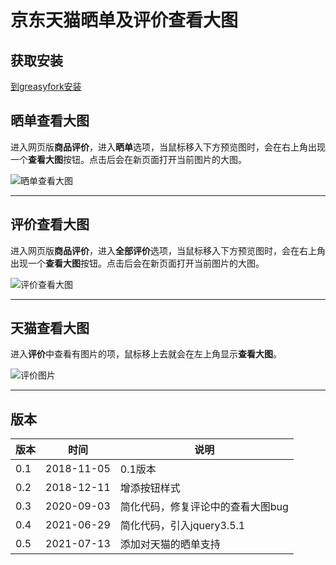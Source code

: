 # 京东天猫晒单及评价查看大图

## 获取安装

[到greasyfork安装](https://greasyfork.org/zh-CN/scripts/373983-%E4%BA%AC%E4%B8%9C%E6%99%92%E5%8D%95%E6%9F%A5%E7%9C%8B%E5%A4%A7%E5%9B%BE)

## 晒单查看大图

进入网页版**商品评价**，进入**晒单**选项，当鼠标移入下方预览图时，会在右上角出现一个**查看大图**按钮。点击后会在新页面打开当前图片的大图。

![晒单查看大图](https://cdn.jsdelivr.net/gh/ssyatelandisi/JDShaidanBigImage@master/01.jpg)

------

## 评价查看大图

进入网页版**商品评价**，进入**全部评价**选项，当鼠标移入下方预览图时，会在右上角出现一个**查看大图**按钮。点击后会在新页面打开当前图片的大图。

![评价查看大图](https://cdn.jsdelivr.net/gh/ssyatelandisi/JDShaidanBigImage@master/02.jpg)

------
## 天猫查看大图

进入**评价**中查看有图片的项，鼠标移上去就会在左上角显示**查看大图**。

![评价图片](https://cdn.jsdelivr.net/gh/ssyatelandisi/JDShaidanBigImage@master/03.jpg)

------

## 版本

| 版本 | 时间       | 说明         |
| ---- | ---------- | ------------ |
| 0.1  | 2018-11-05 | 0.1版本      |
| 0.2  | 2018-12-11 | 增添按钮样式 |
| 0.3  | 2020-09-03 | 简化代码，修复评论中的查看大图bug |
| 0.4  | 2021-06-29 | 简化代码，引入jquery3.5.1 |
| 0.5  | 2021-07-13 | 添加对天猫的晒单支持 |